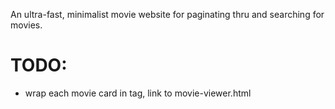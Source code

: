 An ultra-fast, minimalist movie website for paginating thru and searching for movies.

# TODO:
- wrap each movie card in <a> tag, link to movie-viewer.html

